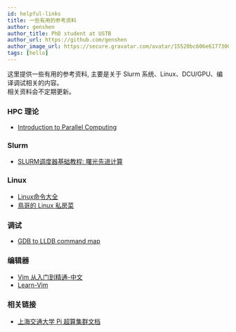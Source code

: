 ```yaml
---
id: helpful-links
title: 一些有用的参考资料
author: genshen
author_title: PhD student at USTB
author_url: https://github.com/genshen
author_image_url: https://secure.gravatar.com/avatar/15520bc606e6177300abacab337a5dc6?s=800&d=identicon
tags: [hello]
---
```


这里提供一些有用的参考资料, 主要是关于 Slurm 系统、Linux、DCU/GPU、编译调试相关的内容。  
相关资料会不定期更新。

### HPC 理论
- [Introduction to Parallel Computing](https://computing.llnl.gov/tutorials/parallel_comp/)

### Slurm
- [SLURM调度器基础教程: 曙光先进计算](https://www.hpccube.com/wiki/index.php/SLURM使用基础教程)

### Linux
- [Linux命令大全](https://man.linuxde.net)
- [鳥哥的 Linux 私房菜](http://linux.vbird.org)

### 调试
- [GDB to LLDB command map](https://lldb.llvm.org/use/map.html)

### 编辑器
- [Vim 从入门到精通-中文](https://github.com/wsdjeg/vim-galore-zh_cn)
- [Learn-Vim](https://github.com/iggredible/Learn-Vim)

### 相关链接
- [上海交通大学 Pi 超算集群文档](https://docs.hpc.sjtu.edu.cn)

<!--truncate-->
